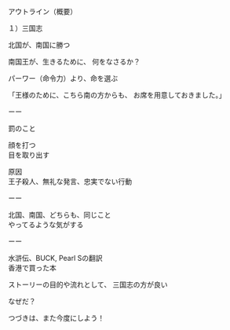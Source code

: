 アウトライン（概要）

１）三国志

北国が、南国に勝つ

南国王が、生きるために、
何をなさるか？

パーワー（命令力）より、命を選ぶ

「王様のために、こちら南の方からも、
お席を用意しておきました。」

ーー

罰のこと

顔を打つ<br/>
目を取り出す

原因<br/>
王子殺人、無礼な発言、忠実でない行動

ーー

北国、南国、どちらも、同じこと<br/>
やってるような気がする

ーー

水滸伝、BUCK, Pearl Sの翻訳<br/>
香港で買った本

ストーリーの目的や流れとして、
三国志の方が良い

なぜだ？


つづきは、また今度にしよう！
